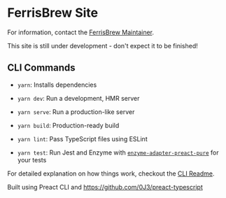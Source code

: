 # FerrisBrew Site

For information, contact the [FerrisBrew Maintainer](https://zws.im/󠁰‍󠁷󠁩‌󠁩󠁺).

This site is still under development - don't expect it to be finished!

## CLI Commands

- `yarn`: Installs dependencies

- `yarn dev`: Run a development, HMR server

- `yarn serve`: Run a production-like server

- `yarn build`: Production-ready build

- `yarn lint`: Pass TypeScript files using ESLint

- `yarn test`: Run Jest and Enzyme with
  [`enzyme-adapter-preact-pure`](https://github.com/preactjs/enzyme-adapter-preact-pure) for
  your tests

For detailed explanation on how things work, checkout the [CLI Readme](https://github.com/developit/preact-cli/blob/master/README.md).

Built using Preact CLI and https://github.com/0J3/preact-typescript
